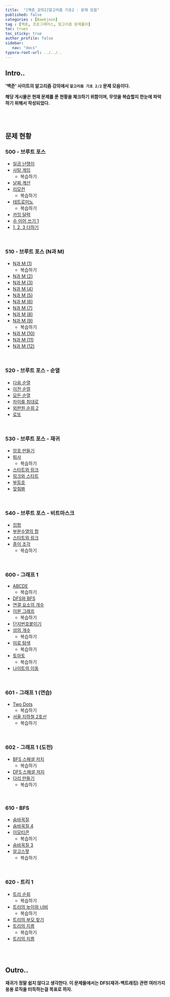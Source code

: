 ```yaml
---
title:  "[백준_강의2]알고리즘 기초2 - 문제 모음"
published: false
categories : [Baekjoon]
tag : [백준, 프로그래머스, 알고리즘 문제풀이]
toc: trues
toc_sticky: true
author_profile: false
sidebar:
   nav: "docs"
typora-root-url: ../../..
---
```




## Intro..

**'백준' 사이트의 알고리즘 강의에서 `알고리즘 기초 2/2`  문제 모음이다.**

**해당 게시물은 현재 문제를 푼 현황을 체크하기 위함이며, 무엇을 복습할지 한눈에 파악하기 위해서 작성되었다.**

<br><br>

## 문제 현황

### 500 - 브루트 포스

- [일곱 난쟁이](https://bh946.github.io/baekjoontest/(C++)%EC%9D%BC%EA%B3%B1-%EB%82%9C%EC%9F%81%EC%9D%B4-%EB%B0%B1%EC%A4%802309/)
- [사탕 게임](https://bh946.github.io/baekjoontest/(C++)%EC%82%AC%ED%83%95-%EA%B2%8C%EC%9E%84-%EB%B0%B1%EC%A4%803085/)
  - 복습하기
- [날짜 계산](https://bh946.github.io/baekjoontest/(C++)%EB%82%A0%EC%A7%9C-%EA%B3%84%EC%82%B0-%EB%B0%B1%EC%A4%801476/)
- [리모컨](https://bh946.github.io/baekjoontest/(C++)%EB%A6%AC%EB%AA%A8%EC%BB%A8-%EB%B0%B1%EC%A4%801107/)
  - 복습하기
- [테트로미노](https://bh946.github.io/baekjoontest/(C++)%ED%85%8C%ED%8A%B8%EB%A1%9C%EB%AF%B8%EB%85%B8-%EB%B0%B1%EC%A4%8014500/)
  - 복습하기
- [카잉 달력](https://bh946.github.io/baekjoontest/(C++)%EC%B9%B4%EC%9E%89-%EB%8B%AC%EB%A0%A5-%EB%B0%B1%EC%A4%806064/)
- [수 이어 쓰기 1](https://bh946.github.io/baekjoontest/(C++)%EC%88%98-%EC%9D%B4%EC%96%B4-%EC%93%B0%EA%B8%B0-1-%EB%B0%B1%EC%A4%801748/)
- [1, 2, 3 더하기](https://bh946.github.io/baekjoontest/(C++)1,-2,-3-%EB%8D%94%ED%95%98%EA%B8%B0-%EB%B0%B1%EC%A4%809095/)

<br>

### 510 - 브루트 포스 (N과 M)

- [N과 M (1)](https://bh946.github.io/baekjoontest/(C++)N%EA%B3%BC-M-(1)-%EB%B0%B1%EC%A4%8015649/)
  - 복습하기
- [N과 M (2)](https://bh946.github.io/baekjoontest/(C++)N%EA%B3%BC-M-(2)-%EB%B0%B1%EC%A4%8015650/)
- [N과 M (3)](https://bh946.github.io/baekjoontest/(C++)N%EA%B3%BC-M-(3)-%EB%B0%B1%EC%A4%8015651/)
- [N과 M (4)](https://bh946.github.io/baekjoontest/(C++)N%EA%B3%BC-M-(4)-%EB%B0%B1%EC%A4%8015652/)
- [N과 M (5)](https://bh946.github.io/baekjoontest/(C++)N%EA%B3%BC-M-(5)-%EB%B0%B1%EC%A4%8015654/)
- [N과 M (6)](https://bh946.github.io/baekjoontest/(C++)N%EA%B3%BC-M-(6)-%EB%B0%B1%EC%A4%8015655/)
- [N과 M (7)](https://bh946.github.io/baekjoontest/(C++)N%EA%B3%BC-M-(7)-%EB%B0%B1%EC%A4%8015656/)
- [N과 M (8)](https://bh946.github.io/baekjoontest/(C++)N%EA%B3%BC-M-(8)-%EB%B0%B1%EC%A4%8015657/)
- [N과 M (9)](https://bh946.github.io/baekjoontest/(C++)N%EA%B3%BC-M-(9)-%EB%B0%B1%EC%A4%8015663-%EB%B3%B5%EC%82%AC%EB%B3%B8/)
  - 복습하기
- [N과 M (10)](https://bh946.github.io/baekjoontest/(C++)N%EA%B3%BC-M-(10)-%EB%B0%B1%EC%A4%8015664/)
- [N과 M (11)](https://bh946.github.io/baekjoontest/(C++)N%EA%B3%BC-M-(11)-%EB%B0%B1%EC%A4%8015665/)
- [N과 M (12)](https://bh946.github.io/baekjoontest/(C++)N%EA%B3%BC-M-(12)-%EB%B0%B1%EC%A4%8015666/)

<br>

### 520 - 브루트 포스 - 순열

- [다음 순열](https://bh946.github.io/baekjoontest/(C++)%EB%8B%A4%EC%9D%8C-%EC%88%9C%EC%97%B4-%EB%B0%B1%EC%A4%8010972/)
- [이전 순열](https://bh946.github.io/baekjoontest/(C++)%EC%9D%B4%EC%A0%84-%EC%88%9C%EC%97%B4-%EB%B0%B1%EC%A4%8010973/)
- [모든 순열](https://bh946.github.io/baekjoontest/(C++)%EB%AA%A8%EB%93%A0-%EC%88%9C%EC%97%B4-%EB%B0%B1%EC%A4%8010974/)
- [차이를 최대로](https://bh946.github.io/baekjoontest/(C++)%EC%B0%A8%EC%9D%B4%EB%A5%BC-%EC%B5%9C%EB%8C%80%EB%A1%9C-%EB%B0%B1%EC%A4%8010819/)
- [외판원 순회 2](https://bh946.github.io/baekjoontest/(C++)%EC%99%B8%ED%8C%90%EC%9B%90-%EC%88%9C%ED%9A%8C-2-%EB%B0%B1%EC%A4%8010971/)
- [로또](https://bh946.github.io/baekjoontest/(C++)%EB%A1%9C%EB%98%90-%EB%B0%B1%EC%A4%806603/)

<br>

### 530 - 브루트 포스 - 재귀

- [암호 만들기](https://www.acmicpc.net/problem/1759)
- [퇴사](https://bh946.github.io/baekjoontest/(C++)%ED%87%B4%EC%82%AC-%EB%B0%B1%EC%A4%8014501/)
  - 복습하기
- [스타트와 링크](https://bh946.github.io/baekjoontest/(C++)%EC%8A%A4%ED%83%80%ED%8A%B8%EC%99%80-%EB%A7%81%ED%81%AC-%EB%B0%B1%EC%A4%8014889/)
- [링크와 스타트](https://bh946.github.io/baekjoontest/(C++)%EB%A7%81%ED%81%AC%EC%99%80-%EC%8A%A4%ED%83%80%ED%8A%B8-%EB%B0%B1%EC%A4%8015661/)
- [부등호](https://bh946.github.io/baekjoontest/(C++)%EB%B6%80%EB%93%B1%ED%98%B8-%EB%B0%B1%EC%A4%802529/)
- [맞춰봐](https://www.acmicpc.net/problem/1248)

<br>

### 540 - 브루트 포스 - 비트마스크

- [집합](https://bh946.github.io/baekjoontest/(C++)%EC%A7%91%ED%95%A9-%EB%B0%B1%EC%A4%8011723/)
- [부분수열의 합](https://bh946.github.io/baekjoontest/(C++)%EB%B6%80%EB%B6%84%EC%88%98%EC%97%B4%EC%9D%98-%ED%95%A9-%EB%B0%B1%EC%A4%801182/)
- [스타트와 링크](https://bh946.github.io/baekjoontest/(C++)%EC%8A%A4%ED%83%80%ED%8A%B8%EC%99%80-%EB%A7%81%ED%81%AC-%EB%B0%B1%EC%A4%8014889/)
- [종이 조각](https://bh946.github.io/baekjoontest/(C++)%EC%A2%85%EC%9D%B4-%EC%A1%B0%EA%B0%81-%EB%B0%B1%EC%A4%8014391/)
  - 복습하기

<br>

### 600 - 그래프 1

- [ABCDE](https://bh946.github.io/baekjoontest/(C++)ABCDE-%EB%B0%B1%EC%A4%8013023/)
  - 복습하기
- [DFS와 BFS](https://bh946.github.io/baekjoontest/(C++)DFS%EC%99%80-BFS-%EB%B0%B1%EC%A4%801260/)
- [연결 요소의 개수](https://bh946.github.io/baekjoontest/(C++)%EC%97%B0%EA%B2%B0-%EC%9A%94%EC%86%8C%EC%9D%98-%EA%B0%9C%EC%88%98-%EB%B0%B1%EC%A4%8011724/)
- [이분 그래프](https://bh946.github.io/baekjoontest/(C++)%EC%9D%B4%EB%B6%84-%EA%B7%B8%EB%9E%98%ED%94%84-%EB%B0%B1%EC%A4%801707/)
  - 복습하기
- [단지번호붙이기](https://bh946.github.io/baekjoontest/(C++)%EB%8B%A8%EC%A7%80%EB%B2%88%ED%98%B8%EB%B6%99%EC%9D%B4%EA%B8%B0-%EB%B0%B1%EC%A4%802667/)
- [섬의 개수](https://bh946.github.io/baekjoontest/(C++)%EC%84%AC%EC%9D%98-%EA%B0%9C%EC%88%98-%EB%B0%B1%EC%A4%804963/)
  - 복습하기
- [미로 탐색](https://bh946.github.io/baekjoontest/(C++)%EB%AF%B8%EB%A1%9C-%ED%83%90%EC%83%89-%EB%B0%B1%EC%A4%802178/)
  - 복습하기
- [토마토](https://bh946.github.io/baekjoontest/(C++)%ED%86%A0%EB%A7%88%ED%86%A0-%EB%B0%B1%EC%A4%807576/)
  - 복습하기
- [나이트의 이동](https://bh946.github.io/baekjoontest/(C++)%EB%82%98%EC%9D%B4%ED%8A%B8%EC%9D%98-%EC%9D%B4%EB%8F%99-%EB%B0%B1%EC%A4%807562/)

<br>

### 601 - 그래프 1 (연습)

- [Two Dots](https://bh946.github.io/baekjoontest/(C++)Two-Dots-%EB%B0%B1%EC%A4%8016929/)
  - 복습하기
- [서울 지하철 2호선](https://bh946.github.io/baekjoontest/(C++)%EC%84%9C%EC%9A%B8-%EC%A7%80%ED%95%98%EC%B2%A0-2%ED%98%B8%EC%84%A0-%EB%B0%B1%EC%A4%8016947/)
  - 복습하기

<br>

### 602 - 그래프 1 (도전)

- [BFS 스페셜 저지](https://bh946.github.io/baekjoontest/(C++)BFS-%EC%8A%A4%ED%8E%98%EC%85%9C-%EC%A0%80%EC%A7%80-%EB%B0%B1%EC%A4%8016940/)
  - 복습하기
- [DFS 스페셜 저지](https://bh946.github.io/baekjoontest/(C++)DFS-%EC%8A%A4%ED%8E%98%EC%85%9C-%EC%A0%80%EC%A7%80-%EB%B0%B1%EC%A4%8016964/)
- [다리 만들기](https://bh946.github.io/baekjoontest/(C++)%EB%8B%A4%EB%A6%AC-%EB%A7%8C%EB%93%A4%EA%B8%B0-%EB%B0%B1%EC%A4%802146/)
  - 복습하기

<br>

### 610 - BFS

- [숨바꼭질](https://bh946.github.io/baekjoontest/(C++)%EC%88%A8%EB%B0%94%EA%BC%AD%EC%A7%88-%EB%B0%B1%EC%A4%801697/)
- [숨바꼭질 4](https://bh946.github.io/baekjoontest/(java)%EC%88%A8%EB%B0%94%EA%BC%AD%EC%A7%88-4-%EB%B0%B1%EC%A4%8013913/)
- [이모티콘](https://bh946.github.io/baekjoontest/(java)%EC%9D%B4%EB%AA%A8%ED%8B%B0%EC%BD%98-%EB%B0%B1%EC%A4%8014226/)
  - 복습하기
- [숨바꼭질 3](https://bh946.github.io/baekjoontest/(java)%EC%88%A8%EB%B0%94%EA%BC%AD%EC%A7%88-3-%EB%B0%B1%EC%A4%8013549/)
- [알고스팟](https://bh946.github.io/baekjoontest/(java)%EC%95%8C%EA%B3%A0%EC%8A%A4%ED%8C%9F-%EB%B0%B1%EC%A4%801261/)
  - 복습하기

<br>

### 620 - 트리 1

- [트리 순회](https://bh946.github.io/baekjoontest/(java)%ED%8A%B8%EB%A6%AC-%EC%88%9C%ED%9A%8C-%EB%B0%B1%EC%A4%801991/)
  - 복습하기
- [트리의 높이와 너비](https://bh946.github.io/baekjoontest/(java)%ED%8A%B8%EB%A6%AC%EC%9D%98-%EB%86%92%EC%9D%B4%EC%99%80-%EB%84%88%EB%B9%84-%EB%B0%B1%EC%A4%802250/)
  - 복습하기
- [트리의 부모 찾기](https://bh946.github.io/baekjoontest/(java)%ED%8A%B8%EB%A6%AC%EC%9D%98-%EB%B6%80%EB%AA%A8-%EC%B0%BE%EA%B8%B0-%EB%B0%B1%EC%A4%8011725/)
- [트리의 지름](https://bh946.github.io/baekjoontest/(java)%ED%8A%B8%EB%A6%AC%EC%9D%98-%EC%A7%80%EB%A6%84-%EB%B0%B1%EC%A4%801167/)
  - 복습하기
- [트리의 지름](https://bh946.github.io/baekjoontest/(java)%ED%8A%B8%EB%A6%AC%EC%9D%98-%EC%A7%80%EB%A6%84-%EB%B0%B1%EC%A4%801967/)

<br><br>

## Outro..

**재귀가 정말 쉽지 않다고 생각한다. 이 문제들에서는 DFS(재귀-백트래킹) 관련 여러가지 응용 로직을 터득하는걸 목표로 하자.**
